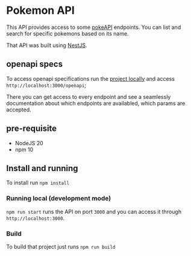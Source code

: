 # Pokemon API

This API provides access to some [pokeAPI](https://pokeapi.co/) endpoints.
You can list and search for specific pokemons based on its name.

That API was built using [NestJS](https://docs.nestjs.com/).

## openapi specs

To access openapi specifications run the [project locally](#running-local-development-mode) and access `http://localhost:3000/openapi`;

There you can get access to every endpoint and see a seamlessly documentation about
which endpoints are availabled, which params are accepted.


## pre-requisite

- NodeJS 20
- npm 10

## Install and running

To install run `npm install`

### Running local (development mode)

`npm run start` runs the API on port `3000` and you can access it through `http://localhost:3000`.

### Build

To build that project just runs `npm run build`